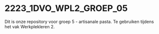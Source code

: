 # 2223_1DVO_WPL2_GROEP_05
Dit is onze repository voor groep 5 - artisanale pasta. Te gebruiken tijdens het vak Werkplekleren 2.
